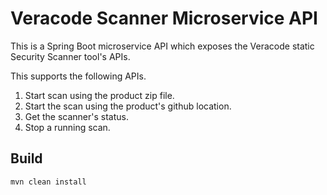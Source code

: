 # Veracode Scanner Microservice API

This is a Spring Boot microservice API which exposes the Veracode static Security Scanner tool's APIs.

This supports the following APIs.
1. Start scan using the product zip file.
2. Start the scan using the product's github location.
3. Get the scanner's status.
4. Stop a running scan.


## Build
```
mvn clean install
```